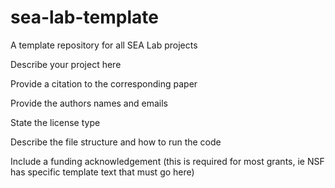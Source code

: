 # sea-lab-template
A template repository for all SEA Lab projects

Describe your project here

Provide a citation to the corresponding paper

Provide the authors names and emails

State the license type

Describe the file structure and how to run the code

Include a funding acknowledgement (this is required for most grants, ie NSF has specific template text that must go here)

